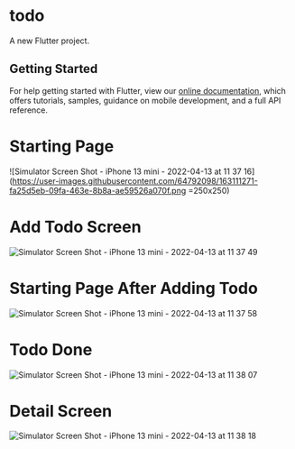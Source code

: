 # todo

A new Flutter project.

## Getting Started

For help getting started with Flutter, view our
[online documentation](https://flutter.dev/docs), which offers tutorials,
samples, guidance on mobile development, and a full API reference.
# Starting Page
![Simulator Screen Shot - iPhone 13 mini - 2022-04-13 at 11 37 16](https://user-images.githubusercontent.com/64792098/163111271-fa25d5eb-09fa-463e-8b8a-ae59526a070f.png =250x250)
# Add Todo Screen
![Simulator Screen Shot - iPhone 13 mini - 2022-04-13 at 11 37 49](https://user-images.githubusercontent.com/64792098/163111311-3b79540f-7a20-478d-b9b6-fd29daeaeae5.png)
# Starting Page After Adding Todo
![Simulator Screen Shot - iPhone 13 mini - 2022-04-13 at 11 37 58](https://user-images.githubusercontent.com/64792098/163111336-0ce45d6a-eea4-499b-b16a-529f34c0e854.png)
# Todo Done
![Simulator Screen Shot - iPhone 13 mini - 2022-04-13 at 11 38 07](https://user-images.githubusercontent.com/64792098/163111367-ce1bb2b2-ff76-491b-9d86-b4f88debf64b.png)
# Detail Screen 
![Simulator Screen Shot - iPhone 13 mini - 2022-04-13 at 11 38 18](https://user-images.githubusercontent.com/64792098/163111385-c05c2a59-caf8-407e-9d52-4477af309f20.png)
